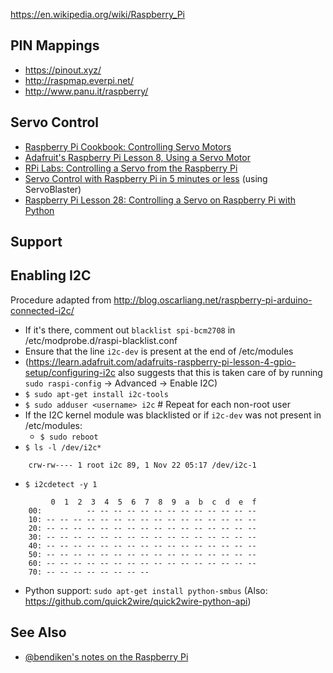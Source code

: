 https://en.wikipedia.org/wiki/Raspberry_Pi

PIN Mappings
------------

* https://pinout.xyz/
* http://raspmap.everpi.net/
* http://www.panu.it/raspberry/

Servo Control
-------------

* [Raspberry Pi Cookbook: Controlling Servo Motors](http://razzpisampler.oreilly.com/ch05.html)
* [Adafruit's Raspberry Pi Lesson 8, Using a Servo Motor](https://learn.adafruit.com/downloads/pdf/adafruits-raspberry-pi-lesson-8-using-a-servo-motor.pdf)
* [RPi Labs: Controlling a Servo from the Raspberry Pi](http://rpi.science.uoit.ca/lab/servo/)
* [Servo Control with Raspberry Pi in 5 minutes or less](http://cihatkeser.com/servo-control-with-raspberry-pi-in-5-minutes-or-less/) (using ServoBlaster)
* [Raspberry Pi Lesson 28: Controlling a Servo on Raspberry Pi with Python](http://www.toptechboy.com/raspberry-pi/raspberry-pi-lesson-28-controlling-a-servo-on-raspberry-pi-with-python/)

Support
-------

Enabling I2C
------------
Procedure adapted from http://blog.oscarliang.net/raspberry-pi-arduino-connected-i2c/
* If it's there, comment out `blacklist spi-bcm2708` in /etc/modprobe.d/raspi-blacklist.conf
* Ensure that the line `i2c-dev` is present at the end of /etc/modules
* (https://learn.adafruit.com/adafruits-raspberry-pi-lesson-4-gpio-setup/configuring-i2c also suggests that this is taken care of by running `sudo raspi-config` -> Advanced -> Enable I2C)
* `$ sudo apt-get install i2c-tools`
* `$ sudo adduser <username> i2c` # Repeat for each non-root user
* If the I2C kernel module was blacklisted or if `i2c-dev` was not present in /etc/modules:
  * `$ sudo reboot`
* `$ ls -l /dev/i2c*`

```
    crw-rw---- 1 root i2c 89, 1 Nov 22 05:17 /dev/i2c-1
```

* `$ i2cdetect -y 1`

```
         0  1  2  3  4  5  6  7  8  9  a  b  c  d  e  f
    00:          -- -- -- -- -- -- -- -- -- -- -- -- -- 
    10: -- -- -- -- -- -- -- -- -- -- -- -- -- -- -- -- 
    20: -- -- -- -- -- -- -- -- -- -- -- -- -- -- -- -- 
    30: -- -- -- -- -- -- -- -- -- -- -- -- -- -- -- -- 
    40: -- -- -- -- -- -- -- -- -- -- -- -- -- -- -- -- 
    50: -- -- -- -- -- -- -- -- -- -- -- -- -- -- -- -- 
    60: -- -- -- -- -- -- -- -- -- -- -- -- -- -- -- -- 
    70: -- -- -- -- -- -- -- --             
```            

* Python support: `sudo apt-get install python-smbus` (Also: https://github.com/quick2wire/quick2wire-python-api)

See Also
--------

* [@bendiken's notes on the Raspberry Pi](http://ar.to/notes/rpi)
